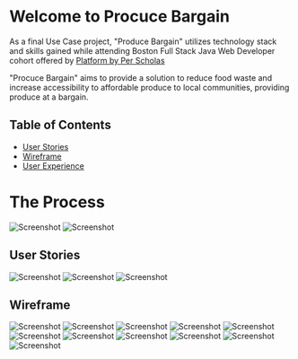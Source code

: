 # Welcome to Procuce Bargain

As a final Use Case project, "Produce Bargain" utilizes technology stack and skills gained while attending Boston Full Stack Java Web Developer cohort offered by [Platform by Per Scholas](https://perscholas.org/partner/platform-by-per-scholas)

"Procuce Bargain" aims to provide a solution to reduce food waste and increase accessibility to affordable produce to local communities, providing produce at a bargain.


## Table of Contents

* [User Stories](#user-stories)
* [Wireframe](#wireframe)
* [User Experience](#user-experience)


# The Process
![Screenshot](README_INFO/screenShots/ppt_pg_1.png)
![Screenshot](README_INFO/screenShots/ppt_pg_2.png)

## User Stories
![Screenshot](README_INFO/screenShots/ppt_pg_3.png)
![Screenshot](README_INFO/screenShots/ppt_pg_4.png)
![Screenshot](README_INFO/screenShots/ppt_pg_5.png)
## Wireframe
![Screenshot](README_INFO/screenShots/ppt_pg_6.png)
![Screenshot](README_INFO/screenShots/ppt_pg_7.png)
![Screenshot](README_INFO/screenShots/ppt_pg_8.png)
![Screenshot](README_INFO/screenShots/ppt_pg_9.png)
![Screenshot](README_INFO/screenShots/ppt_pg_10.png)
![Screenshot](README_INFO/screenShots/ppt_pg_11.png)
![Screenshot](README_INFO/screenShots/ppt_pg_12.png)
![Screenshot](README_INFO/screenShots/ppt_pg_13.png)
![Screenshot](README_INFO/screenShots/ppt_pg_14.png)
![Screenshot](README_INFO/screenShots/ppt_pg_15.png)
![Screenshot](README_INFO/screenShots/ppt_pg_16.png)


